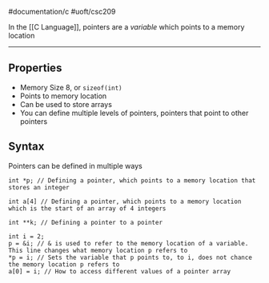 #documentation/c #uoft/csc209 

In the [[C Language]], pointers are a *variable* which points to a memory location

---
## Properties
- Memory Size 8, or ``sizeof(int)``
- Points to memory location
- Can be used to store arrays
- You can define multiple levels of pointers, pointers that point to other pointers

## Syntax
Pointers can be defined in multiple ways
```
int *p; // Defining a pointer, which points to a memory location that stores an integer

int a[4] // Defining a pointer, which points to a memory location which is the start of an array of 4 integers

int **k; // Defining a pointer to a pointer

int i = 2;
p = &i; // & is used to refer to the memory location of a variable. This line changes what memory location p refers to
*p = i; // Sets the variable that p points to, to i, does not chance the memory location p refers to
a[0] = i; // How to access different values of a pointer array
```

